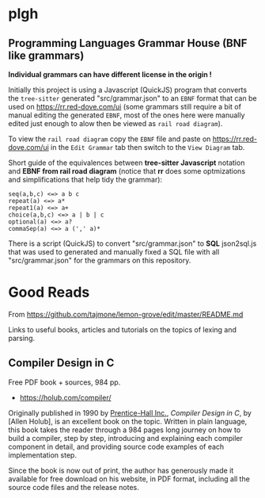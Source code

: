 # plgh

## Programming Languages Grammar House (BNF like grammars)

**Individual grammars can have different license in the origin !**

Initially this project is using a Javascript (QuickJS) program that converts the  `tree-sitter` generated "src/grammar.json" to an
`EBNF` format that can be used on https://rr.red-dove.com/ui (some grammars still require a bit of manual editing the generated `EBNF`, most of the ones here were manually edited just enough to alow then be viewed as `rail road diagram`).

To view the `rail road diagram` copy the `EBNF` file and paste on https://rr.red-dove.com/ui in the `Edit Grammar` tab then switch to the `View Diagram` tab.

Short guide of the equivalences between **tree-sitter Javascript** notation and **EBNF from rail road diagram** (notice that **rr** does some optmizations and simplifications that help tidy the grammar):

```
seq(a,b,c) <=> a b c
repeat(a) <=> a*
repeat1(a) <=> a+
choice(a,b,c) <=> a | b | c
optional(a) <=> a?
commaSep(a) <=> a (',' a)*
```

There is a script (QuickJS) to convert "src/grammar.json" to **SQL** json2sql.js that was used to generated and manually fixed a SQL file with all "src/grammar.json" for the grammars on this repository.


# Good Reads

From https://github.com/tajmone/lemon-grove/edit/master/README.md

Links to useful books, articles and tutorials on the topics of lexing and parsing.

## Compiler Design in C

Free PDF book + sources, 984 pp.

- https://holub.com/compiler/

Originally published in 1990 by [Prentice-Hall Inc.], _Compiler Design in C_, by [Allen Holub], is an excellent book on the topic. Written in plain language, this book takes the reader through a 984 pages long journey on how to build a compiler, step by step, introducing and explaining each compiler component in detail, and providing source code examples of each implementation step.

Since the book is now out of print, the author has generously made it available for free download on his website, in PDF format, including all the source code files and the release notes.

[Prentice-Hall Inc.]: http://www.prenticehall.com/